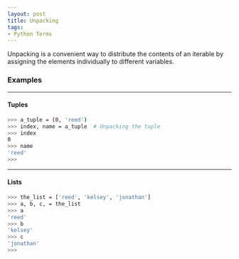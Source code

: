 ```yaml
---
layout: post
title: Unpacking
tags:
- Python Terms
---
```


Unpacking is a convenient way to distribute the contents of an iterable by assigning the elements individually to different variables.

### Examples

----

#### Tuples

```bash
>>> a_tuple = (0, 'reed')
>>> index, name = a_tuple  # Unpacking the tuple
>>> index
0
>>> name
'reed'
>>> 
```

----

#### Lists

```bash
>>> the_list = ['reed', 'kelsey', 'jonathan']
>>> a, b, c, = the_list
>>> a
'reed'
>>> b
'kelsey'
>>> c
'jonathan'
>>> 
```
